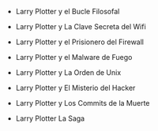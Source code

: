 * Larry Plotter y el Bucle Filosofal
* Larry Plotter y La Clave Secreta del Wifi
* Larry Plotter y el Prisionero del Firewall
* Larry Plotter y el Malware de Fuego
* Larry Plotter y La Orden de Unix
* Larry Plotter y El Misterio del Hacker
* Larry Plotter y Los Commits de la Muerte

* Larry Plotter La Saga
